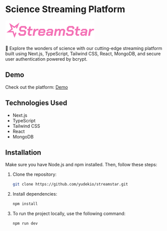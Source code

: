 # Science Streaming Platform

![StreamStar Logo](./public/logo2.svg)

🚀 Explore the wonders of science with our cutting-edge streaming platform built using Next.js, TypeScript, Tailwind CSS, React, MongoDB, and secure user authentication powered by bcrypt.

## Demo

Check out the platform: [Demo](https://yudekio.github.io/streamstar/)

## Technologies Used

- Next.js
- TypeScript
- Tailwind CSS
- React
- MongoDB

## Installation

Make sure you have Node.js and npm installed. Then, follow these steps:

1. Clone the repository:

   ```bash
   git clone https://github.com/yudekio/streamstar.git

   ```

2. Install dependencies:

   ```bash
   npm install
   ```

3. To run the project locally, use the following command:

   ```bash
   npm run dev
   ```
